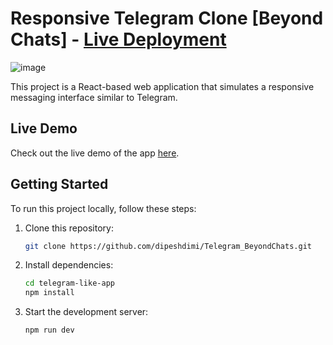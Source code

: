 # Responsive Telegram Clone [Beyond Chats] - [Live Deployment](https://telegram-beyond-chats-d44tksh4e-dipeshdimis-projects.vercel.app/)

![image](https://github.com/user-attachments/assets/c3293a7b-029e-485d-8aff-2ed9d5e3b370)

This project is a React-based web application that simulates a responsive messaging interface similar to Telegram.

## Live Demo

Check out the live demo of the app [here](https://telegram-beyond-chats-d44tksh4e-dipeshdimis-projects.vercel.app/).

## Getting Started

To run this project locally, follow these steps:

1. Clone this repository:
   ```bash
   git clone https://github.com/dipeshdimi/Telegram_BeyondChats.git
   ```
2. Install dependencies:
   ```bash
   cd telegram-like-app
   npm install
   ```
3. Start the development server:
   ```bash
   npm run dev
   ```
